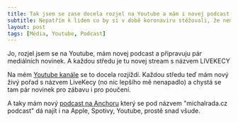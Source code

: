 ```yaml
---
title: Tak jsem se zase docela rozjel na Youtube a mám i novej podcast
subtitle: Nepatřím k lidem co by si v době koronaviru stěžovali, že nemají co dělat. Ale poptávka po online obsahu je znát. A tak jsem se do něj zase pustil i já...
layout: post
tags: [Média, Youtube, Podcast]
---
```


Jo, rozjel jsem se na Youtube, mám novej podcast a připravuju pár mediálních novinek. A každou středu je tu novej stream s názvem LIVEKECY

Na mém [Youtube kanále](https://www.youtube.com/feed/my_videos?pbjreload=10) se to docela rozjíždí. Každou středu teď mám nový živý pořad s názvem LiveKecy (no nic lepšího mě nenapadlo) a chystá se tam pár novinek pro zábavu i pro poučení.

A taky mám nový [podcast na Anchoru](https://anchor.fm/michalrada) který se pod názvem "michalrada.cz podcast" dá najít i na Apple, Spotivy, Youtube, prostě snad všude.

